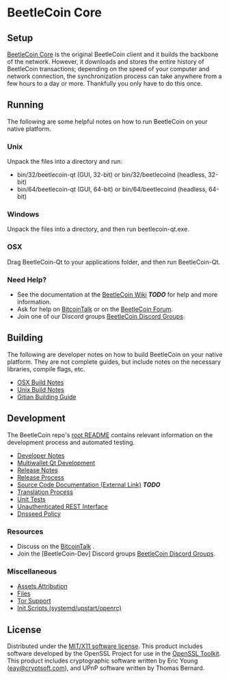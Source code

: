 BeetleCoin Core
=====================

Setup
---------------------
[BeetleCoin Core](http://BeetleCoincoin.com) is the original BeetleCoin client and it builds the backbone of the network. However, it downloads and stores the entire history of BeetleCoin transactions; depending on the speed of your computer and network connection, the synchronization process can take anywhere from a few hours to a day or more. Thankfully you only have to do this once.

Running
---------------------
The following are some helpful notes on how to run BeetleCoin on your native platform.

### Unix

Unpack the files into a directory and run:

- bin/32/beetlecoin-qt (GUI, 32-bit) or bin/32/beetlecoind (headless, 32-bit)
- bin/64/beetlecoin-qt (GUI, 64-bit) or bin/64/beetlecoind (headless, 64-bit)

### Windows

Unpack the files into a directory, and then run beetlecoin-qt.exe.

### OSX

Drag BeetleCoin-Qt to your applications folder, and then run BeetleCoin-Qt.

### Need Help?

* See the documentation at the [BeetleCoin Wiki](https://en.bitcoin.it/wiki/Main_Page) ***TODO***
for help and more information.
* Ask for help on [BitcoinTalk](https://bitcointalk.org/index.php) or on the [BeetleCoin Forum](http://BeetleCoincoin.com/).
* Join one of our Discord groups [BeetleCoin Discord Groups](https://discord.gg/YcnvMqt).

Building
---------------------
The following are developer notes on how to build BeetleCoin on your native platform. They are not complete guides, but include notes on the necessary libraries, compile flags, etc.

- [OSX Build Notes](build-osx.md)
- [Unix Build Notes](build-unix.md)
- [Gitian Building Guide](gitian-building.md)

Development
---------------------
The BeetleCoin repo's [root README](https://github.com/eastcoastcrypto/BeetleCoin/blob/master/README.md) contains relevant information on the development process and automated testing.

- [Developer Notes](developer-notes.md)
- [Multiwallet Qt Development](multiwallet-qt.md)
- [Release Notes](release-notes.md)
- [Release Process](release-process.md)
- [Source Code Documentation (External Link)](https://dev.visucore.com/bitcoin/doxygen/) ***TODO***
- [Translation Process](translation_process.md)
- [Unit Tests](unit-tests.md)
- [Unauthenticated REST Interface](REST-interface.md)
- [Dnsseed Policy](dnsseed-policy.md)

### Resources

* Discuss on the [BitcoinTalk](https://bitcointalk.org/index.php?topic=1262920.0) .
* Join the [BeetleCoin-Dev] Discord groups [BeetleCoin Discord Groups](https://discord.gg/YcnvMqt).

### Miscellaneous
- [Assets Attribution](assets-attribution.md)
- [Files](files.md)
- [Tor Support](tor.md)
- [Init Scripts (systemd/upstart/openrc)](init.md)

License
---------------------
Distributed under the [MIT/X11 software license](http://www.opensource.org/licenses/mit-license.php).
This product includes software developed by the OpenSSL Project for use in the [OpenSSL Toolkit](https://www.openssl.org/). This product includes
cryptographic software written by Eric Young ([eay@cryptsoft.com](mailto:eay@cryptsoft.com)), and UPnP software written by Thomas Bernard.
